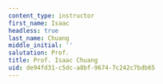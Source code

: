 ```yaml
---
content_type: instructor
first_name: Isaac
headless: true
last_name: Chuang
middle_initial: ''
salutation: Prof.
title: Prof. Isaac Chuang
uid: de94fd31-c5dc-a8bf-9674-7c242c7bdb65
---
```

